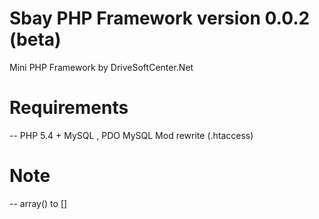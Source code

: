 # Sbay PHP Framework version 0.0.2 (beta)
Mini PHP Framework by DriveSoftCenter.Net

# Requirements
-- PHP 5.4 + 
MySQL , PDO MySQL
Mod rewrite (.htaccess)

# Note
-- array() to []
